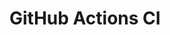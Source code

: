 # GitHub Actions CI


















































































































































































































































































































































































































































































































































































































































































































































































































































































































































































































































































































































































































































































































































































































































































































































































































































































































































































































































































































































































































































































































































































































































































































































































































































































































































































































































































































































































































































































































































































































































































































































































































































































































































































































































